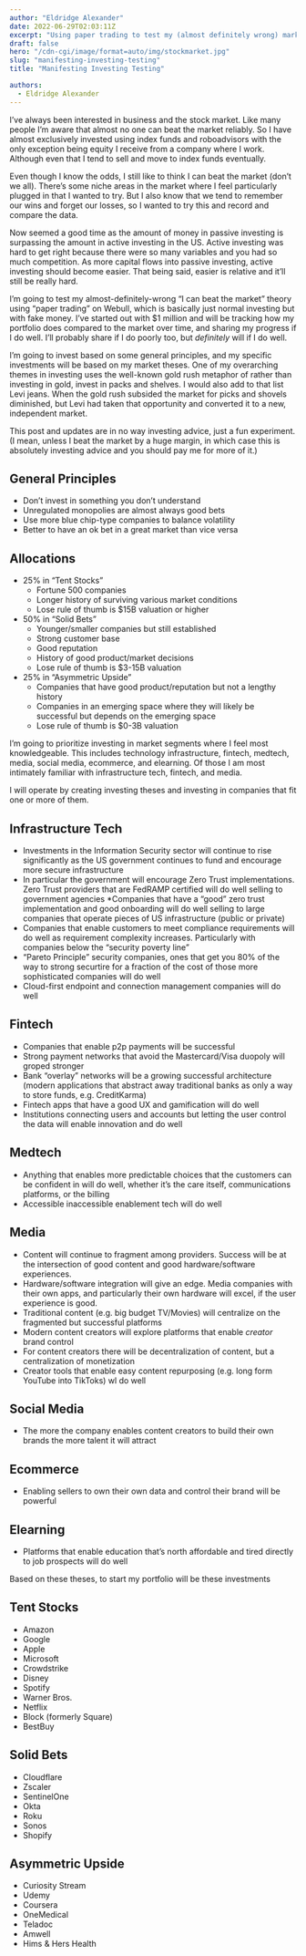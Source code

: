 ```yaml
---
author: "Eldridge Alexander"
date: 2022-06-29T02:03:11Z
excerpt: "Using paper trading to test my (almost definitely wrong) market theses."
draft: false
hero: "/cdn-cgi/image/format=auto/img/stockmarket.jpg"
slug: "manifesting-investing-testing"
title: "Manifesting Investing Testing"

authors:
  - Eldridge Alexander
---
```

I’ve always been interested in business and the stock market. Like many people I’m aware that almost no one can beat the market reliably. So I have almost exclusively invested using index funds and roboadvisors with the only exception being equity I receive from a company where I work. Although even that I tend to sell and move to index funds eventually. 

Even though I know the odds, I still like to think I can beat the market (don’t we all). There’s some niche areas in the market where I feel particularly plugged in that I wanted to try. But I also know that we tend to remember our wins and forget our losses, so I wanted to try this and record and compare the data.

Now seemed a good time as the amount of money in passive investing is surpassing the amount in active investing in the US. Active investing was hard to get right because there were so many variables and you had so much competition. As more capital flows into passive investing, active investing should become easier. That being said, easier is relative and it’ll still be really hard. 

I’m going to test my almost-definitely-wrong “I can beat the market” theory using “paper trading” on Webull, which is basically just normal investing but with fake money. I’ve started out with $1 million and will be tracking how my portfolio does compared to the market over time, and sharing my progress if I do well. I’ll probably share if I do poorly too, but *definitely* will if I do well. 

I’m going to invest based on some general principles, and my specific investments will be based on my market theses. One of my overarching themes in investing uses the well-known gold rush metaphor of rather than investing in gold, invest in packs and shelves. I would also add to that list Levi jeans. When the gold rush subsided the market for picks and shovels diminished, but Levi had taken that opportunity and converted it to a new, independent market. 

This post and updates are in no way investing advice, just a fun experiment. (I mean, unless I beat the market by a huge margin, in which case this is absolutely investing advice and you should pay me for more of it.)

## General Principles
* Don’t invest in something you don’t understand
* Unregulated monopolies are almost always good bets
* Use more blue chip-type companies to balance volatility 
* Better to have an ok bet in a great market than vice versa

## Allocations
* 25% in “Tent Stocks”
    - Fortune 500 companies
    - Longer history of surviving various market conditions
    - Lose rule of thumb is $15B valuation or higher
* 50% in “Solid Bets”
    - Younger/smaller companies but still established
    - Strong customer base
    - Good reputation
    - History of good product/market decisions 
    - Lose rule of thumb is $3-15B valuation
* 25% in “Asymmetric Upside”
    - Companies that have good product/reputation but not a lengthy history
    - Companies in an emerging space where they will likely be successful but depends on the emerging space
    - Lose rule of thumb is $0-3B valuation

I’m going to prioritize investing in market segments where I feel most knowledgeable. This  includes technology infrastructure, fintech, medtech, media, social media, ecommerce, and elearning. Of those I am most intimately familiar with infrastructure tech, fintech, and media. 

I will operate by creating investing theses and investing in companies that fit one or more of them. 

## Infrastructure Tech
* Investments in the Information Security sector will continue to rise significantly as the US government continues to fund and encourage more secure infrastructure
* In particular the government will encourage Zero Trust implementations. Zero Trust providers that are FedRAMP certified will do well selling to government agencies
*Companies that have a “good” zero trust implementation and good onboarding will do well selling to large companies that operate pieces of US infrastructure (public or private)
* Companies that enable customers to meet compliance requirements will do well as requirement complexity increases. Particularly with companies below the “security poverty line”
* “Pareto Principle” security companies, ones that get you 80% of the way to strong securtire for a fraction of the cost of those more sophisticated companies will do well
* Cloud-first endpoint and connection management companies will do well

## Fintech
* Companies that enable p2p payments will be successful
* Strong payment networks that avoid the Mastercard/Visa duopoly will groped stronger
* Bank “overlay” networks will be a growing successful architecture (modern applications that abstract away traditional banks as only a way to store funds, e.g. CreditKarma)
* Fintech apps that have a good UX and gamification will do well
* Institutions connecting users and accounts but letting the user control the data will enable innovation and do well

## Medtech
* Anything that enables more predictable choices that the customers can be confident in will do well, whether it’s the care itself, communications platforms, or the billing
* Accessible inaccessible enablement tech will do well

##  Media
* Content will continue to fragment among providers. Success will be at the intersection of good content and good hardware/software experiences. 
* Hardware/software integration will give an edge. Media companies with their own apps, and particularly their own hardware will excel, if the user experience is good. 
* Traditional content (e.g. big budget TV/Movies) will centralize on the fragmented but successful platforms
* Modern content creators will explore platforms that enable *creator* brand control
* For content creators there will be decentralization of content, but a centralization of monetization
* Creator tools that enable easy content repurposing (e.g. long form YouTube into TikToks) wl do well

## Social Media
* The more the company enables content creators to build their own brands the more talent it will attract

## Ecommerce
* Enabling sellers to own their own data and control their brand will be powerful 

## Elearning
* Platforms that enable education that’s north affordable and tired directly to job prospects will do well

Based on these theses, to start my portfolio will be these investments

## Tent Stocks
* Amazon
* Google
* Apple
* Microsoft
* Crowdstrike
* Disney
* Spotify
* Warner Bros. 
* Netflix
* Block (formerly Square) 
* BestBuy

## Solid Bets
* Cloudflare
* Zscaler
* SentinelOne
* Okta
* Roku
* Sonos
* Shopify

## Asymmetric Upside
* Curiosity Stream
* Udemy
* Coursera
* OneMedical
* Teladoc
* Amwell
* Hims & Hers Health

